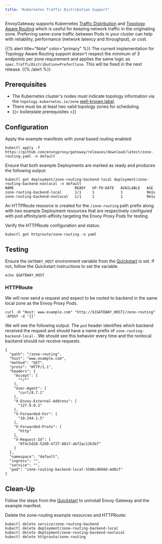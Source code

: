 ```yaml
---
title: "Kubernetes Traffic Distribution Support"
---
```


EnvoyGateway supports Kubernetes [Traffic Distribution][Traffic Distribution] and [Topology Aware Routing][Topology Aware Routing] 
which is useful for keeping network traffic in the originating zone. Preferring same-zone traffic between Pods in your 
cluster can help with reliability, performance (network latency and throughput), or cost.

{{% alert title="Note" color="primary" %}}
The current implementation for Topology Aware Routing support doesn't respect the minimum of 3 endpoints per zone
requirement and applies the same logic as `spec.TrafficDistribution=PreferClose`. This will be fixed in the next release.
{{% /alert %}}


## Prerequisites
* The Kubernetes cluster's nodes must indicate topology information via the `topology.kubernetes.io/zone` [well-known label][Kubernetes well-known metadata].
* There must be at least two valid topology zones for scheduling.
* {{< boilerplate prerequisites >}}

## Configuration

Apply the example manifests with zonal based routing enabled:
```shell
kubectl apply -f https://github.com/envoyproxy/gateway/releases/download/latest/zone-routing.yaml -n default
```

Ensure that both example Deployments are marked as ready and produces the following output:
```shell
kubectl get deployment/zone-routing-backend-local deployment/zone-routing-backend-nonlocal -n default
NAME                            READY   UP-TO-DATE   AVAILABLE   AGE
zone-routing-backend-local      1/1     1            1           9m1s
zone-routing-backend-nonlocal   1/1     1            1           9m1s

```

An HTTPRoute resource is created for the `/zone-routing` path prefix along with two example Deployment resources that 
are respectively configured with pod affinity/anti-affinity targeting the Envoy Proxy Pods for testing.

Verify the HTTPRoute configuration and status:

```shell
kubectl get httproute/zone-routing -o yaml
```

## Testing

Ensure the `GATEWAY_HOST` environment variable from the [Quickstart](../../quickstart) is set. If not, follow the
Quickstart instructions to set the variable.

```shell
echo $GATEWAY_HOST
```

### HTTPRoute

We will now send a request and expect to be routed to backend in the same local zone as the Envoy Proxy Pods.

```shell
curl -H "Host: www.example.com" "http://${GATEWAY_HOST}/zone-routing" -XPOST -d '{}'
```

We will see the following output. The `pod` header identifies which backend received the request and should have
a name prefix of `zone-routing-backend-local-`. We should see this behavior every time and the nonlocal backend should
not receive requests.

```
{
  "path": "/zone-routing",
  "host": "www.example.com",
  "method": "GET",
  "proto": "HTTP/1.1",
  "headers": {
    "Accept": [
      "*/*"
    ],
    "User-Agent": [
      "curl/8.7.1"
    ],
    "X-Envoy-External-Address": [
      "127.0.0.1"
    ],
    "X-Forwarded-For": [
      "10.244.1.5"
    ],
    "X-Forwarded-Proto": [
      "http"
    ],
    "X-Request-Id": [
      "0f4c5d28-52d0-4727-881f-abf2ac12b3b7"
    ]
  },
  "namespace": "default",
  "ingress": "",
  "service": "",
  "pod": "zone-routing-backend-local-5586cd668d-md8sf"
}
```


## Clean-Up

Follow the steps from the [Quickstart](../../quickstart) to uninstall Envoy Gateway and the example manifest.

Delete the zone-routing example resources and HTTPRoute:

```shell
kubectl delete service/zone-routing-backend 
kubectl delete deployment/zone-routing-backend-local
kubectl delete deployment/zone-routing-backend-nonlocal
kubectl delete httproute/zone-routing
```

[Traffic Distribution]: https://kubernetes.io/docs/concepts/services-networking/service/#traffic-distribution
[Topology Aware Routing]: https://kubernetes.io/docs/concepts/services-networking/topology-aware-routing/
[Kubernetes well-known metadata]: https://kubernetes.io/docs/reference/labels-annotations-taints/#topologykubernetesiozone